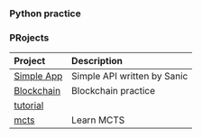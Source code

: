 ### Python practice

### PRojects

| Project                    | Description                 |
| :------------------------- | :-------------------------- |
| [Simple App](./SimpleApp)  | Simple API written by Sanic |
| [Blockchain](./Blockchain) | Blockchain practice         |
| [tutorial](./tutorial/)    |                             |
| [mcts](./mcts/)            | Learn MCTS                  |
